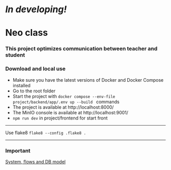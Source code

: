 # *In developing!*

# Neo class 
### This project optimizes communication between teacher and student

### Download and local use 

* Make sure you have the latest versions of Docker and Docker Compose installed
* Go to the root folder
* Start the project with ``docker compose --env-file project/backend/app/.env up --build
`` commands
* The project is available at http://localhost:8000/
* The MinIO console is available at http://localhost:9001/
* ``npm run dev`` in project/frontend for start front

---
Use flake8 ``flake8 --config .flake8 .``

---
### Important
[System, flows and DB model](https://viewer.diagrams.net/?page-id=Wko4S9J4-MizorqwlAlp&highlight=0000ff&edit=_blank&layers=1&nav=1#G1EOd0-E5i8YJukcuncvAiQe7oNA9xzY1U)
